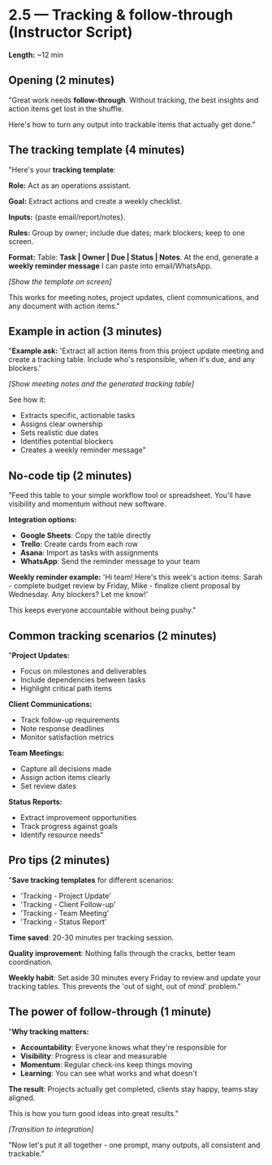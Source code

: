 # 2.5 — Tracking & follow-through (Instructor Script)

**Length:** ~12 min

## Opening (2 minutes)

"Great work needs **follow-through**. Without tracking, the best insights and action items get lost in the shuffle.

Here's how to turn any output into trackable items that actually get done."

## The tracking template (4 minutes)

"Here's your **tracking template**:

**Role:** Act as an operations assistant.

**Goal:** Extract actions and create a weekly checklist.

**Inputs:** {paste email/report/notes}.

**Rules:** Group by owner; include due dates; mark blockers; keep to one screen.

**Format:** Table: **Task | Owner | Due | Status | Notes**. At the end, generate a **weekly reminder message** I can paste into email/WhatsApp.

_[Show the template on screen]_

This works for meeting notes, project updates, client communications, and any document with action items."

## Example in action (3 minutes)

"**Example ask:**
'Extract all action items from this project update meeting and create a tracking table. Include who's responsible, when it's due, and any blockers.'

_[Show meeting notes and the generated tracking table]_

See how it:

- Extracts specific, actionable tasks
- Assigns clear ownership
- Sets realistic due dates
- Identifies potential blockers
- Creates a weekly reminder message"

## No-code tip (2 minutes)

"Feed this table to your simple workflow tool or spreadsheet. You'll have visibility and momentum without new software.

**Integration options:**

- **Google Sheets**: Copy the table directly
- **Trello**: Create cards from each row
- **Asana**: Import as tasks with assignments
- **WhatsApp**: Send the reminder message to your team

**Weekly reminder example:**
'Hi team! Here's this week's action items: Sarah - complete budget review by Friday, Mike - finalize client proposal by Wednesday. Any blockers? Let me know!'

This keeps everyone accountable without being pushy."

## Common tracking scenarios (2 minutes)

"**Project Updates:**

- Focus on milestones and deliverables
- Include dependencies between tasks
- Highlight critical path items

**Client Communications:**

- Track follow-up requirements
- Note response deadlines
- Monitor satisfaction metrics

**Team Meetings:**

- Capture all decisions made
- Assign action items clearly
- Set review dates

**Status Reports:**

- Extract improvement opportunities
- Track progress against goals
- Identify resource needs"

## Pro tips (2 minutes)

"**Save tracking templates** for different scenarios:

- 'Tracking - Project Update'
- 'Tracking - Client Follow-up'
- 'Tracking - Team Meeting'
- 'Tracking - Status Report'

**Time saved**: 20-30 minutes per tracking session.

**Quality improvement**: Nothing falls through the cracks, better team coordination.

**Weekly habit**: Set aside 30 minutes every Friday to review and update your tracking tables. This prevents the 'out of sight, out of mind' problem."

## The power of follow-through (1 minute)

"**Why tracking matters:**

- **Accountability**: Everyone knows what they're responsible for
- **Visibility**: Progress is clear and measurable
- **Momentum**: Regular check-ins keep things moving
- **Learning**: You can see what works and what doesn't

**The result**: Projects actually get completed, clients stay happy, teams stay aligned.

This is how you turn good ideas into great results."

_[Transition to integration]_

"Now let's put it all together - one prompt, many outputs, all consistent and trackable."
